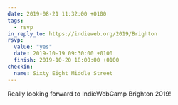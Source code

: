 ```yaml
---
date: 2019-08-21 11:32:00 +0100
tags:
  - rsvp
in_reply_to: https://indieweb.org/2019/Brighton
rsvp:
  value: "yes"
  date: 2019-10-19 09:30:00 +0100
  finish: 2019-10-20 18:00:00 +0100
checkin:
  name: Sixty Eight Middle Street
---
```


Really looking forward to IndieWebCamp Brighton 2019!
